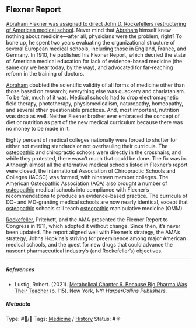 ## Flexner Report

[Abraham Flexner was assigned to direct John D. Rockefellers restructering of American medical school](Abraham%20Flexner%20was%20assigned%20to%20direct%20John%20D.%20Rockefellers%20restructering%20of%20American%20medical%20school.md). Never mind that [Abraham](Abraham%20Flexner.md) himself knew nothing about medicine—after all, physicians were the problem, right? To bone up, he spent two years evaluating the organizational structure of several European medical schools, including those in England, France, and Germany. In 1910, he published his Flexner Report, which decried the state of American medical education for lack of evidence-based medicine (the same cry we hear today, by the way), and advocated for far-reaching reform in the training of doctors. 

[Abraham](Abraham%20Flexner.md) doubted the scientific validity of all forms of medicine other than those based on research; everything else was quackery and charlatanism. To be fair, much of it was. Medical schools had to drop electromagnetic field therapy, phototherapy, physiomedicalism, naturopathy, homeopathy, and several other questionable practices. And, most important, nutrition was drop as well. Neither Flexner brother ever embraced the concept of diet or nutrition as part of the new medical curriculum because there was no money to be made in it.

Eighty percent of medical colleges nationally were forced to shutter for either not meeting standards or not overhauling their curricula. The [osteopathic]() and chiropractic schools were directly in the crosshairs, and while they protested, there wasn’t much that could be done. The fix was in. Although almost all the alternative medical schools listed in Flexner’s report were closed, the International Association of Chiropractic Schools and Colleges (IACSC) was formed, with nineteen member colleges. The American [Osteopathic]() Association (AOA) also brought a number of [osteopathic]() medical schools into compliance with Flexner’s recommendations to produce an evidence-based practice. The curricula of DO- and MD-granting medical schools are now nearly identical, except that [osteopathic]() schools still teach [osteopathic]() manipulative medicine (OMM).

[Rockefeller](), Pritchett, and the AMA presented the Flexner Report to Congress in 1911, which adopted it without change. Since then, it’s never been updated. The report aligned well with Flexner’s strategy, the AMA’s strategy, Johns Hopkins’s striving for preeminence among major American medical schools, and the quest for new drugs that could advance the nascent pharmaceutical industry’s (and Rockefeller’s) objectives.

---

##### References

* Lustig, Robert. (2021). [Metabolical Chapter 6. Because Big Pharma Was Their Teacher](Metabolical%20Chapter%206.%20Because%20Big%20Pharma%20Was%20Their%20Teacher.md) (p. 115). New York, NY: *HarperCollins Publishers*.

##### Metadata

Type: #🔵/🔵 
Tags: [Medicine](Medicine.md) / [History]() 
Status: #☀️ 
